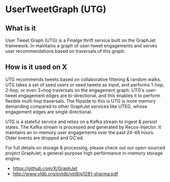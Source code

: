 # UserTweetGraph (UTG)

## What is it
User Tweet Graph (UTG) is a Finalge thrift service built on the GraphJet framework. In maintains a graph of user-tweet engagements and serves user recommendations based on traversals of this graph.

## How is it used on X
UTG recommends tweets based on collaborative filtering & random walks. UTG takes a set of seed users or seed tweets as input, and performs
1-hop, 2-hop, or even 3+hop traversals on the engagement graph.
UTG's user-tweet engagement edges are bi-directional, and this enables it to perform flexible multi-hop traversals. The flipside to this is 
UTG is more memory demanding compared to other GraphJet services like UTEG, whose engagement edges are single directional. 

UTG is a stateful service and relies on a Kafka stream to ingest & persist states. The Kafka stream is processed and generated by Recos-Injector. 
It maintains an in-memory user engagements over the past 24-48 hours. Older events are dropped and GC'ed. 

For full details on storage & processing, please check out our open-sourced project GraphJet, a general-purpose high performance in-memory storage engine.
- https://github.com/X/GraphJet
- http://www.vldb.org/pvldb/vol9/p1281-sharma.pdf
